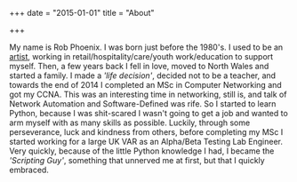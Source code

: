 +++
date = "2015-01-01"
title = "About"

+++

My name is Rob Phoenix. I was born just before the 1980's. I used to be an
[artist](http://rm-phoenix.co.uk/), working in retail/hospitality/care/youth
work/education to support myself. Then, a few years back I fell in love, moved
to North Wales and started a family. I made a *'life decision'*, decided not to
be a teacher, and towards the end of 2014 I completed an MSc in Computer
Networking and got my CCNA. This was an interesting time in networking, still
is, and talk of Network Automation and Software-Defined was rife.  So I started
to learn Python, because I was shit-scared I wasn't going to get a job and
wanted to arm myself with as many skills as possible.  Luckily, through some
perseverance, luck and kindness from others, before completing my MSc I started
working for a large UK VAR as an Alpha/Beta Testing Lab Engineer. Very quickly,
because of the little Python knowledge I had, I became the *'Scripting Guy'*,
something that unnerved me at first, but that I quickly embraced.


